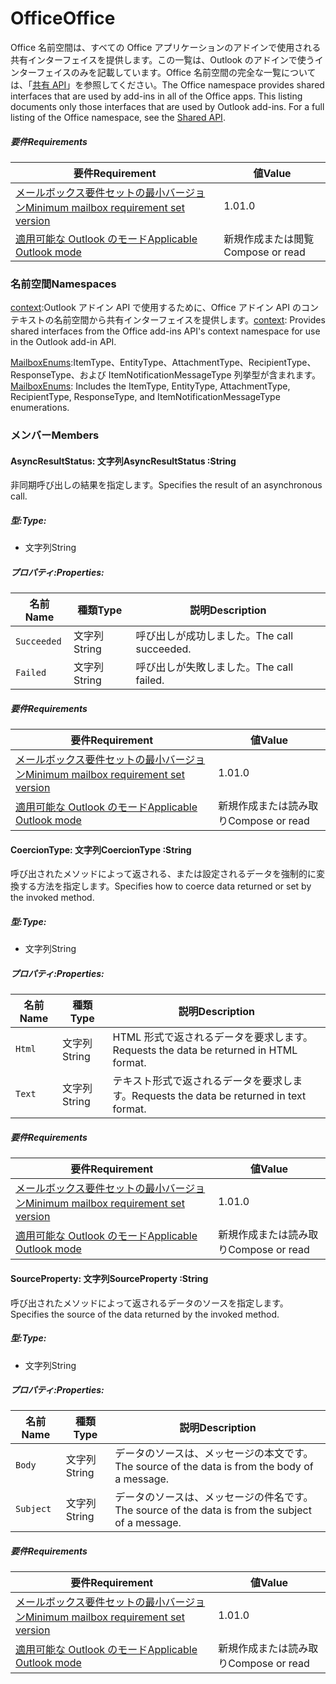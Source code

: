  

# <a name="office"></a><span data-ttu-id="1c6f0-101">Office</span><span class="sxs-lookup"><span data-stu-id="1c6f0-101">Office</span></span>

<span data-ttu-id="1c6f0-p101">Office 名前空間は、すべての Office アプリケーションのアドインで使用される共有インターフェイスを提供します。この一覧は、Outlook のアドインで使うインターフェイスのみを記載しています。Office 名前空間の完全な一覧については、「[共有 API](/javascript/api/office)」を参照してください。</span><span class="sxs-lookup"><span data-stu-id="1c6f0-p101">The Office namespace provides shared interfaces that are used by add-ins in all of the Office apps. This listing documents only those interfaces that are used by Outlook add-ins. For a full listing of the Office namespace, see the [Shared API](/javascript/api/office).</span></span>

##### <a name="requirements"></a><span data-ttu-id="1c6f0-104">要件</span><span class="sxs-lookup"><span data-stu-id="1c6f0-104">Requirements</span></span>

|<span data-ttu-id="1c6f0-105">要件</span><span class="sxs-lookup"><span data-stu-id="1c6f0-105">Requirement</span></span>| <span data-ttu-id="1c6f0-106">値</span><span class="sxs-lookup"><span data-stu-id="1c6f0-106">Value</span></span>|
|---|---|
|[<span data-ttu-id="1c6f0-107">メールボックス要件セットの最小バージョン</span><span class="sxs-lookup"><span data-stu-id="1c6f0-107">Minimum mailbox requirement set version</span></span>](/office/dev/add-ins/reference/requirement-sets/outlook-api-requirement-sets)| <span data-ttu-id="1c6f0-108">1.0</span><span class="sxs-lookup"><span data-stu-id="1c6f0-108">1.0</span></span>|
|[<span data-ttu-id="1c6f0-109">適用可能な Outlook のモード</span><span class="sxs-lookup"><span data-stu-id="1c6f0-109">Applicable Outlook mode</span></span>](https://docs.microsoft.com/outlook/add-ins/#extension-points)| <span data-ttu-id="1c6f0-110">新規作成または閲覧</span><span class="sxs-lookup"><span data-stu-id="1c6f0-110">Compose or read</span></span>|

### <a name="namespaces"></a><span data-ttu-id="1c6f0-111">名前空間</span><span class="sxs-lookup"><span data-stu-id="1c6f0-111">Namespaces</span></span>

<span data-ttu-id="1c6f0-112">[context](office.context.md):Outlook アドイン API で使用するために、Office アドイン API のコンテキストの名前空間から共有インターフェイスを提供します。</span><span class="sxs-lookup"><span data-stu-id="1c6f0-112">[context](office.context.md): Provides shared interfaces from the Office add-ins API's context namespace for use in the Outlook add-in API.</span></span>

<span data-ttu-id="1c6f0-113">[MailboxEnums](/javascript/api/outlook/office.mailboxenums.attachmenttype):ItemType、EntityType、AttachmentType、RecipientType、ResponseType、および ItemNotificationMessageType 列挙型が含まれます。</span><span class="sxs-lookup"><span data-stu-id="1c6f0-113">[MailboxEnums](/javascript/api/outlook/office.mailboxenums.attachmenttype): Includes the ItemType, EntityType, AttachmentType, RecipientType, ResponseType, and ItemNotificationMessageType enumerations.</span></span>

### <a name="members"></a><span data-ttu-id="1c6f0-114">メンバー</span><span class="sxs-lookup"><span data-stu-id="1c6f0-114">Members</span></span>

####  <a name="asyncresultstatus-string"></a><span data-ttu-id="1c6f0-115">AsyncResultStatus: 文字列</span><span class="sxs-lookup"><span data-stu-id="1c6f0-115">AsyncResultStatus :String</span></span>

<span data-ttu-id="1c6f0-116">非同期呼び出しの結果を指定します。</span><span class="sxs-lookup"><span data-stu-id="1c6f0-116">Specifies the result of an asynchronous call.</span></span>

##### <a name="type"></a><span data-ttu-id="1c6f0-117">型:</span><span class="sxs-lookup"><span data-stu-id="1c6f0-117">Type:</span></span>

*   <span data-ttu-id="1c6f0-118">文字列</span><span class="sxs-lookup"><span data-stu-id="1c6f0-118">String</span></span>

##### <a name="properties"></a><span data-ttu-id="1c6f0-119">プロパティ:</span><span class="sxs-lookup"><span data-stu-id="1c6f0-119">Properties:</span></span>

|<span data-ttu-id="1c6f0-120">名前</span><span class="sxs-lookup"><span data-stu-id="1c6f0-120">Name</span></span>| <span data-ttu-id="1c6f0-121">種類</span><span class="sxs-lookup"><span data-stu-id="1c6f0-121">Type</span></span>| <span data-ttu-id="1c6f0-122">説明</span><span class="sxs-lookup"><span data-stu-id="1c6f0-122">Description</span></span>|
|---|---|---|
|`Succeeded`| <span data-ttu-id="1c6f0-123">文字列</span><span class="sxs-lookup"><span data-stu-id="1c6f0-123">String</span></span>|<span data-ttu-id="1c6f0-124">呼び出しが成功しました。</span><span class="sxs-lookup"><span data-stu-id="1c6f0-124">The call succeeded.</span></span>|
|`Failed`| <span data-ttu-id="1c6f0-125">文字列</span><span class="sxs-lookup"><span data-stu-id="1c6f0-125">String</span></span>|<span data-ttu-id="1c6f0-126">呼び出しが失敗しました。</span><span class="sxs-lookup"><span data-stu-id="1c6f0-126">The call failed.</span></span>|

##### <a name="requirements"></a><span data-ttu-id="1c6f0-127">要件</span><span class="sxs-lookup"><span data-stu-id="1c6f0-127">Requirements</span></span>

|<span data-ttu-id="1c6f0-128">要件</span><span class="sxs-lookup"><span data-stu-id="1c6f0-128">Requirement</span></span>| <span data-ttu-id="1c6f0-129">値</span><span class="sxs-lookup"><span data-stu-id="1c6f0-129">Value</span></span>|
|---|---|
|[<span data-ttu-id="1c6f0-130">メールボックス要件セットの最小バージョン</span><span class="sxs-lookup"><span data-stu-id="1c6f0-130">Minimum mailbox requirement set version</span></span>](/office/dev/add-ins/reference/requirement-sets/outlook-api-requirement-sets)| <span data-ttu-id="1c6f0-131">1.0</span><span class="sxs-lookup"><span data-stu-id="1c6f0-131">1.0</span></span>|
|[<span data-ttu-id="1c6f0-132">適用可能な Outlook のモード</span><span class="sxs-lookup"><span data-stu-id="1c6f0-132">Applicable Outlook mode</span></span>](https://docs.microsoft.com/outlook/add-ins/#extension-points)| <span data-ttu-id="1c6f0-133">新規作成または読み取り</span><span class="sxs-lookup"><span data-stu-id="1c6f0-133">Compose or read</span></span>|
####  <a name="coerciontype-string"></a><span data-ttu-id="1c6f0-134">CoercionType: 文字列</span><span class="sxs-lookup"><span data-stu-id="1c6f0-134">CoercionType :String</span></span>

<span data-ttu-id="1c6f0-135">呼び出されたメソッドによって返される、または設定されるデータを強制的に変換する方法を指定します。</span><span class="sxs-lookup"><span data-stu-id="1c6f0-135">Specifies how to coerce data returned or set by the invoked method.</span></span>

##### <a name="type"></a><span data-ttu-id="1c6f0-136">型:</span><span class="sxs-lookup"><span data-stu-id="1c6f0-136">Type:</span></span>

*   <span data-ttu-id="1c6f0-137">文字列</span><span class="sxs-lookup"><span data-stu-id="1c6f0-137">String</span></span>

##### <a name="properties"></a><span data-ttu-id="1c6f0-138">プロパティ:</span><span class="sxs-lookup"><span data-stu-id="1c6f0-138">Properties:</span></span>

|<span data-ttu-id="1c6f0-139">名前</span><span class="sxs-lookup"><span data-stu-id="1c6f0-139">Name</span></span>| <span data-ttu-id="1c6f0-140">種類</span><span class="sxs-lookup"><span data-stu-id="1c6f0-140">Type</span></span>| <span data-ttu-id="1c6f0-141">説明</span><span class="sxs-lookup"><span data-stu-id="1c6f0-141">Description</span></span>|
|---|---|---|
|`Html`| <span data-ttu-id="1c6f0-142">文字列</span><span class="sxs-lookup"><span data-stu-id="1c6f0-142">String</span></span>|<span data-ttu-id="1c6f0-143">HTML 形式で返されるデータを要求します。</span><span class="sxs-lookup"><span data-stu-id="1c6f0-143">Requests the data be returned in HTML format.</span></span>|
|`Text`| <span data-ttu-id="1c6f0-144">文字列</span><span class="sxs-lookup"><span data-stu-id="1c6f0-144">String</span></span>|<span data-ttu-id="1c6f0-145">テキスト形式で返されるデータを要求します。</span><span class="sxs-lookup"><span data-stu-id="1c6f0-145">Requests the data be returned in text format.</span></span>|

##### <a name="requirements"></a><span data-ttu-id="1c6f0-146">要件</span><span class="sxs-lookup"><span data-stu-id="1c6f0-146">Requirements</span></span>

|<span data-ttu-id="1c6f0-147">要件</span><span class="sxs-lookup"><span data-stu-id="1c6f0-147">Requirement</span></span>| <span data-ttu-id="1c6f0-148">値</span><span class="sxs-lookup"><span data-stu-id="1c6f0-148">Value</span></span>|
|---|---|
|[<span data-ttu-id="1c6f0-149">メールボックス要件セットの最小バージョン</span><span class="sxs-lookup"><span data-stu-id="1c6f0-149">Minimum mailbox requirement set version</span></span>](/office/dev/add-ins/reference/requirement-sets/outlook-api-requirement-sets)| <span data-ttu-id="1c6f0-150">1.0</span><span class="sxs-lookup"><span data-stu-id="1c6f0-150">1.0</span></span>|
|[<span data-ttu-id="1c6f0-151">適用可能な Outlook のモード</span><span class="sxs-lookup"><span data-stu-id="1c6f0-151">Applicable Outlook mode</span></span>](https://docs.microsoft.com/outlook/add-ins/#extension-points)| <span data-ttu-id="1c6f0-152">新規作成または読み取り</span><span class="sxs-lookup"><span data-stu-id="1c6f0-152">Compose or read</span></span>|
####  <a name="sourceproperty-string"></a><span data-ttu-id="1c6f0-153">SourceProperty: 文字列</span><span class="sxs-lookup"><span data-stu-id="1c6f0-153">SourceProperty :String</span></span>

<span data-ttu-id="1c6f0-154">呼び出されたメソッドによって返されるデータのソースを指定します。</span><span class="sxs-lookup"><span data-stu-id="1c6f0-154">Specifies the source of the data returned by the invoked method.</span></span>

##### <a name="type"></a><span data-ttu-id="1c6f0-155">型:</span><span class="sxs-lookup"><span data-stu-id="1c6f0-155">Type:</span></span>

*   <span data-ttu-id="1c6f0-156">文字列</span><span class="sxs-lookup"><span data-stu-id="1c6f0-156">String</span></span>

##### <a name="properties"></a><span data-ttu-id="1c6f0-157">プロパティ:</span><span class="sxs-lookup"><span data-stu-id="1c6f0-157">Properties:</span></span>

|<span data-ttu-id="1c6f0-158">名前</span><span class="sxs-lookup"><span data-stu-id="1c6f0-158">Name</span></span>| <span data-ttu-id="1c6f0-159">種類</span><span class="sxs-lookup"><span data-stu-id="1c6f0-159">Type</span></span>| <span data-ttu-id="1c6f0-160">説明</span><span class="sxs-lookup"><span data-stu-id="1c6f0-160">Description</span></span>|
|---|---|---|
|`Body`| <span data-ttu-id="1c6f0-161">文字列</span><span class="sxs-lookup"><span data-stu-id="1c6f0-161">String</span></span>|<span data-ttu-id="1c6f0-162">データのソースは、メッセージの本文です。</span><span class="sxs-lookup"><span data-stu-id="1c6f0-162">The source of the data is from the body of a message.</span></span>|
|`Subject`| <span data-ttu-id="1c6f0-163">文字列</span><span class="sxs-lookup"><span data-stu-id="1c6f0-163">String</span></span>|<span data-ttu-id="1c6f0-164">データのソースは、メッセージの件名です。</span><span class="sxs-lookup"><span data-stu-id="1c6f0-164">The source of the data is from the subject of a message.</span></span>|

##### <a name="requirements"></a><span data-ttu-id="1c6f0-165">要件</span><span class="sxs-lookup"><span data-stu-id="1c6f0-165">Requirements</span></span>

|<span data-ttu-id="1c6f0-166">要件</span><span class="sxs-lookup"><span data-stu-id="1c6f0-166">Requirement</span></span>| <span data-ttu-id="1c6f0-167">値</span><span class="sxs-lookup"><span data-stu-id="1c6f0-167">Value</span></span>|
|---|---|
|[<span data-ttu-id="1c6f0-168">メールボックス要件セットの最小バージョン</span><span class="sxs-lookup"><span data-stu-id="1c6f0-168">Minimum mailbox requirement set version</span></span>](/office/dev/add-ins/reference/requirement-sets/outlook-api-requirement-sets)| <span data-ttu-id="1c6f0-169">1.0</span><span class="sxs-lookup"><span data-stu-id="1c6f0-169">1.0</span></span>|
|[<span data-ttu-id="1c6f0-170">適用可能な Outlook のモード</span><span class="sxs-lookup"><span data-stu-id="1c6f0-170">Applicable Outlook mode</span></span>](https://docs.microsoft.com/outlook/add-ins/#extension-points)| <span data-ttu-id="1c6f0-171">新規作成または読み取り</span><span class="sxs-lookup"><span data-stu-id="1c6f0-171">Compose or read</span></span>|